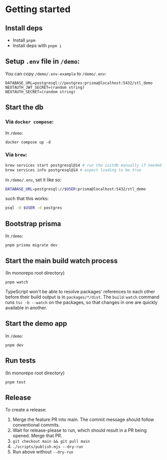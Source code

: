 # Getting started

## Install deps

- Install `pnpm`
- Install deps with `pnpm i`

## Setup `.env` file in `/demo`:

You can copy `/demo/.env-example` to `/demo/.env`:

```
DATABASE_URL=postgresql://postgres:prisma@localhost:5432/stl_demo
NEXTAUTH_JWT_SECRET=(random string)
NEXTAUTH_SECRET=(random string)
```

## Start the db

### Via `docker compose`:

In `/demo`:

```shell
docker compose up -d
```

### Via `brew`:

```sh
brew services start postgresql@14 # run the initdb manually if needed
brew services info postgresql@14 # expect loading to be true
```

in `/demo/.env`, set it like so:

```sh
DATABASE_URL=postgresql://$USER:prisma@localhost:5432/stl_demo
```

such that this works:

```sh
psql -U $USER -d postgres
```

## Bootstrap prisma

In `/demo`:

```shell
pnpm prisma migrate dev
```

## Start the main build watch process

(In monorepo root directory)

```shell
pnpm watch
```

TypeScript won't be able to resolve packages' references to each other before their
build output is in `packages/*/dist`. The `build:watch` command runs `tsc -b --watch`
on the packages, so that changes in one are quickly available in another.

## Start the demo app

In `/demo`:

```shell
pnpm dev
```

## Run tests

(In monorepo root directory)

```shell
pnpm test
```

## Release

To create a release:

1. Merge the feature PR into main. The commit message should follow conventional commits.
1. Wait for release-please to run, which should result in a PR being opened. Merge that PR.
1. `git checkout main && git pull main`
1. `./scripts/publish.mjs --dry-run`
1. Run above without `--dry-run`

